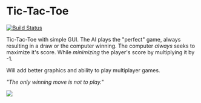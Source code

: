 Tic-Tac-Toe
===========

[![Build Status](https://travis-ci.org/Jyang772/Tic-Tac-Toe.svg)](https://travis-ci.org/Jyang772/Tic-Tac-Toe)

Tic-Tac-Toe with simple GUI. The AI plays the "perfect" game, always resulting in a draw or the computer winning. 
The computer _always_ seeks to maximize it's score. While _minimizing_ the player's score by multiplying it by -1.

Will add better graphics and ability to play multiplayer games. 

_"The only winning move is not to play."_

![](http://i.imgur.com/uyCtzuT.png)

